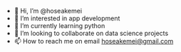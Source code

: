 - 👋 Hi, I’m @hoseakemei
- 👀 I’m interested in app development
- 🌱 I’m currently learning python
- 💞️ I’m looking to collaborate on data science projects
- 📫 How to reach me on email <hoseakemei@gmail.com>

<!---
hoseakemei/hoseakemei is a ✨ special ✨ repository because its `README.md` (this file) appears on your GitHub profile.
You can click the Preview link to take a look at your changes.
--->

